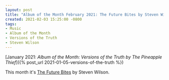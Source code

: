 ```yaml
---
layout: post
title: "Album of the Month February 2021: The Future Bites by Steven Wilson"
created: 2021-02-03 15:25:00 -0800
tags:
- Music
- Album of the Month
- Versions of the Truth
- Steven Wilson
---
```


[January 2021: _Album of the Month: Versions of the Truth by The Pineapple Thief_]({% post_url 2021-01-05-versions-of-the-truth %})

This month it's [The Future Bites][official] by Steven Wilson.

[official]: http://stevenwilsonhq.com/sw/
